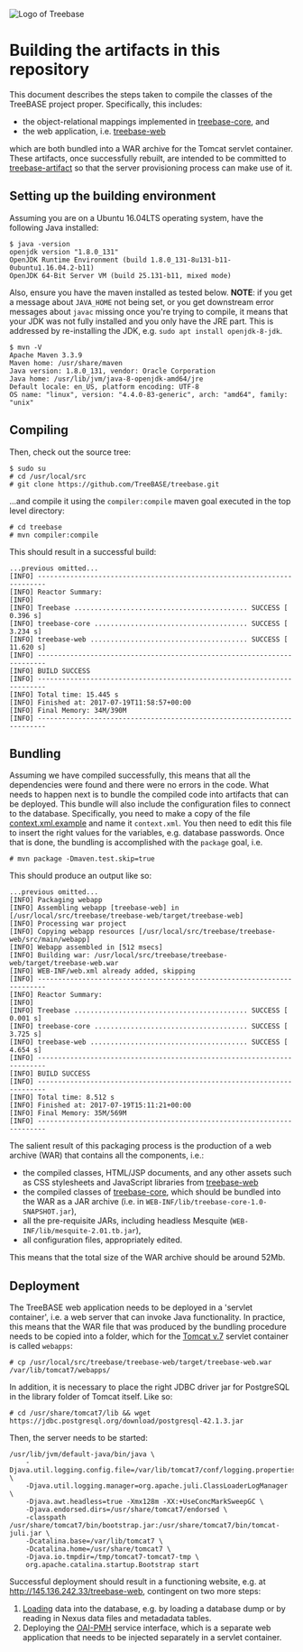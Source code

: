 ![Logo of Treebase](https://treebase.org/treebase-web/images/TreeBASE.png)

Building the artifacts in this repository
=========================================

This document describes the steps taken to compile the classes of the TreeBASE project proper.
Specifically, this includes:

- the object-relational mappings implemented in [treebase-core](treebase-core), and 
- the web application, i.e. [treebase-web](treebase-web)

which are both bundled into a WAR archive for the Tomcat servlet container. These artifacts, once 
successfully rebuilt, are intended to be committed to 
[treebase-artifact](https://github.com/naturalis/treebase-artifact) so that the server provisioning
process can make use of it.

Setting up the building environment
-----------------------------------

Assuming you are on a Ubuntu 16.04LTS operating system, have the following Java installed:

    $ java -version
    openjdk version "1.8.0_131"
    OpenJDK Runtime Environment (build 1.8.0_131-8u131-b11-0ubuntu1.16.04.2-b11)
    OpenJDK 64-Bit Server VM (build 25.131-b11, mixed mode)

Also, ensure you have the maven installed as tested below. **NOTE**: if you get a message about 
`JAVA_HOME` not being set, or you get downstream error messages about `javac` missing once you're 
trying to compile, it means that your JDK was not fully installed and you only have the JRE part.
This is addressed by re-installing the JDK, e.g. `sudo apt install openjdk-8-jdk`.

    $ mvn -V
    Apache Maven 3.3.9
    Maven home: /usr/share/maven
    Java version: 1.8.0_131, vendor: Oracle Corporation
    Java home: /usr/lib/jvm/java-8-openjdk-amd64/jre
    Default locale: en_US, platform encoding: UTF-8
    OS name: "linux", version: "4.4.0-83-generic", arch: "amd64", family: "unix"

Compiling
---------

Then, check out the source tree:

    $ sudo su
    # cd /usr/local/src
    # git clone https://github.com/TreeBASE/treebase.git

...and compile it using the `compiler:compile` maven goal executed in the top level directory:

    # cd treebase
    # mvn compiler:compile

This should result in a successful build:

    ...previous omitted...
    [INFO] ------------------------------------------------------------------------
    [INFO] Reactor Summary:
    [INFO] 
    [INFO] Treebase ........................................... SUCCESS [  0.396 s]
    [INFO] treebase-core ...................................... SUCCESS [  3.234 s]
    [INFO] treebase-web ....................................... SUCCESS [ 11.620 s]
    [INFO] ------------------------------------------------------------------------
    [INFO] BUILD SUCCESS
    [INFO] ------------------------------------------------------------------------
    [INFO] Total time: 15.445 s
    [INFO] Finished at: 2017-07-19T11:58:57+00:00
    [INFO] Final Memory: 34M/390M
    [INFO] ------------------------------------------------------------------------

Bundling
--------

Assuming we have compiled successfully, this means that all the dependencies were found
and there were no errors in the code. What needs to happen next is to bundle the compiled
code into artifacts that can be deployed. This bundle will also include the configuration
files to connect to the database. Specifically, you need to make a copy of the file 
[context.xml.example](treebase-web/src/main/webapp/META-INF/context.xml.example) and name
it `context.xml`. You then need to edit this file to insert the right values for the 
variables, e.g. database passwords. Once that is done, the bundling is accomplished with 
the `package` goal, i.e.

    # mvn package -Dmaven.test.skip=true

This should produce an output like so:

    ...previous omitted...
    [INFO] Packaging webapp
    [INFO] Assembling webapp [treebase-web] in [/usr/local/src/treebase/treebase-web/target/treebase-web]
    [INFO] Processing war project
    [INFO] Copying webapp resources [/usr/local/src/treebase/treebase-web/src/main/webapp]
    [INFO] Webapp assembled in [512 msecs]
    [INFO] Building war: /usr/local/src/treebase/treebase-web/target/treebase-web.war
    [INFO] WEB-INF/web.xml already added, skipping
    [INFO] ------------------------------------------------------------------------
    [INFO] Reactor Summary:
    [INFO] 
    [INFO] Treebase ........................................... SUCCESS [  0.001 s]
    [INFO] treebase-core ...................................... SUCCESS [  3.725 s]
    [INFO] treebase-web ....................................... SUCCESS [  4.654 s]
    [INFO] ------------------------------------------------------------------------
    [INFO] BUILD SUCCESS
    [INFO] ------------------------------------------------------------------------
    [INFO] Total time: 8.512 s
    [INFO] Finished at: 2017-07-19T15:11:21+00:00
    [INFO] Final Memory: 35M/569M
    [INFO] ------------------------------------------------------------------------

The salient result of this packaging process is the production of a web archive (WAR)
that contains all the components, i.e.: 

- the compiled classes, HTML/JSP documents, and any other assets such as CSS stylesheets
  and JavaScript libraries from [treebase-web](treebase-web)
- the compiled classes of [treebase-core](treebase-core), which should be bundled into
  the WAR as a JAR archive (i.e. in `WEB-INF/lib/treebase-core-1.0-SNAPSHOT.jar`), 
- all the pre-requisite JARs, including headless Mesquite (`WEB-INF/lib/mesquite-2.01.tb.jar`),
- all configuration files, appropriately edited.

This means that the total size of the WAR archive should be around 52Mb.

Deployment
----------

The TreeBASE web application needs to be deployed in a 'servlet container', i.e. a web
server that can invoke Java functionality. In practice, this means that the WAR file
that was produced by the bundling procedure needs to be copied into a folder, which for
the [Tomcat v.7](https://tomcat.apache.org/tomcat-7.0-doc/index.html) servlet container 
is called `webapps`:

    # cp /usr/local/src/treebase/treebase-web/target/treebase-web.war /var/lib/tomcat7/webapps/

In addition, it is necessary to place the right JDBC driver jar for PostgreSQL in the
library folder of Tomcat itself. Like so:

    # cd /usr/share/tomcat7/lib && wget https://jdbc.postgresql.org/download/postgresql-42.1.3.jar

Then, the server needs to be started:

```shell
/usr/lib/jvm/default-java/bin/java \
    -Djava.util.logging.config.file=/var/lib/tomcat7/conf/logging.properties \
    -Djava.util.logging.manager=org.apache.juli.ClassLoaderLogManager \
    -Djava.awt.headless=true -Xmx128m -XX:+UseConcMarkSweepGC \
    -Djava.endorsed.dirs=/usr/share/tomcat7/endorsed \
    -classpath /usr/share/tomcat7/bin/bootstrap.jar:/usr/share/tomcat7/bin/tomcat-juli.jar \
    -Dcatalina.base=/var/lib/tomcat7 \
    -Dcatalina.home=/usr/share/tomcat7 \
    -Djava.io.tmpdir=/tmp/tomcat7-tomcat7-tmp \
    org.apache.catalina.startup.Bootstrap start
```

Successful deployment should result in a functioning website, 
e.g. at http://145.136.242.33/treebase-web, contingent on two more steps:

1. [Loading](LOADING.md) data into the database, e.g. by loading a database dump or by reading 
   in Nexus data files and metadadata tables.
2. Deploying the [OAI-PMH](oai-pmh_data_provider/README.md) service interface, which is a
   separate web application that needs to be injected separately in a servlet container.
